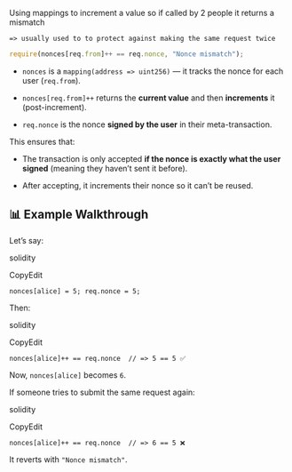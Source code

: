 
Using mappings to increment a value so if called by 2 people it returns a mismatch 

    => usually used to to protect against making the same request twice 
    
```js
require(nonces[req.from]++ == req.nonce, "Nonce mismatch");
```

- `nonces` is a `mapping(address => uint256)` — it tracks the nonce for each user (`req.from`).
    
- `nonces[req.from]++` returns the **current value** and then **increments** it (post-increment).
    
- `req.nonce` is the nonce **signed by the user** in their meta-transaction.
    

This ensures that:

- The transaction is only accepted **if the nonce is exactly what the user signed** (meaning they haven’t sent it before).
    
- After accepting, it increments their nonce so it can’t be reused.



## 📊 Example Walkthrough

Let’s say:

solidity

CopyEdit

`nonces[alice] = 5; req.nonce = 5;`

Then:

solidity

CopyEdit

`nonces[alice]++ == req.nonce  // => 5 == 5 ✅`

Now, `nonces[alice]` becomes `6`.

If someone tries to submit the same request again:

solidity

CopyEdit

`nonces[alice]++ == req.nonce  // => 6 == 5 ❌`

It reverts with `"Nonce mismatch"`.